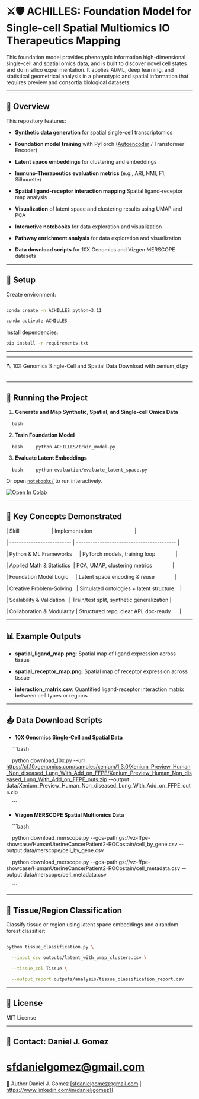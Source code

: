 # ⚔️🛡️ ACHILLES: Foundation Model for Single-cell Spatial Multiomics IO Therapeutics Mapping


This foundation model provides phenotypic information high-dimensional single-cell and spatial omics data, and is built to discover novel cell states and do in silico experimentation. It applies AI/ML, deep learning, and statistical geometrical analysis in a phenotypic and spatial information that requires preview and consortia biological datasets.



---



## 🚀 Overview



This repository features:


- **Synthetic data generation** for spatial single-cell transcriptomics  

- **Foundation model training** with PyTorch ([Autoencoder](training/train_model.py) / Transformer Encoder)  

- **Latent space embeddings** for clustering and embeddings 

- **Immuno-Therapeutics evaluation metrics** (e.g., ARI, NMI, F1, Silhouette)  

- **Spatial ligand-receptor interaction mapping** Spatial ligand-receptor map analysis

- **Visualization** of latent space and clustering results using UMAP and PCA

- **Interactive notebooks** for data exploration and visualization

- **Pathway enrichment analysis** for data exploration and visualization

- **Data download scripts** for 10X Genomics and Vizgen MERSCOPE datasets



---
## 🔧 Setup



Create environment:

```bash

conda create -n ACHILLES python=3.11

conda activate ACHILLES 

```



Install dependencies:

```bash
pip install -r requirements.txt
```



---
---

🪓 10X Genomics Single-Cell and Spatial Data Download with xenium_dl.py
```bash
```

---



## 🧪 Running the Project



1. **Generate and Map Synthetic, Spatial, and Single-cell Omics Data**

    ```bash
    ```



2. **Train Foundation Model**

    ```bash
    python ACHILLES/train_model.py
    ```



3. **Evaluate Latent Embeddings**

    ```bash
    python evaluation/evaluate_latent_space.py
    ```



Or open [`notebooks/`](notebooks/) to run interactively.



[![Open In Colab](https://colab.research.google.com/assets/colab-badge.svg)](https://colab.research.google.com/github/danjoegomez/ACHILLES/notebooks/01_visualize_hubmap_data.ipynb)



---



## 🧠 Key Concepts Demonstrated



| Skill                      | Implementation                             |

| -------------------------- | ------------------------------------------ |

| Python & ML Frameworks     | PyTorch models, training loop              |

| Applied Math & Statistics  | PCA, UMAP, clustering metrics              |

| Foundation Model Logic     | Latent space encoding & reuse              |

| Creative Problem-Solving   | Simulated ontologies + latent structure    |

| Scalability & Validation   | Train/test split, synthetic generalization |

| Collaboration & Modularity | Structured repo, clear API, doc-ready      |



---



## 📊 Example Outputs



- **spatial_ligand_map.png**: Spatial map of ligand expression across tissue  

- **spatial_receptor_map.png**: Spatial map of receptor expression across tissue  

- **interaction_matrix.csv**: Quantified ligand-receptor interaction matrix between cell types or regions  



---



## 📥 Data Download Scripts



- **10X Genomics Single-Cell and Spatial Data**  

    ```bash

    python download_10x.py --url https://cf.10xgenomics.com/samples/xenium/1.3.0/Xenium_Preview_Human_Non_diseased_Lung_With_Add_on_FFPE/Xenium_Preview_Human_Non_diseased_Lung_With_Add_on_FFPE_outs.zip --output data/Xenium_Preview_Human_Non_diseased_Lung_With_Add_on_FFPE_outs.zip

    ```



- **Vizgen MERSCOPE Spatial Multiomics Data**  

    ```bash

    python download_merscope.py --gcs-path gs://vz-ffpe-showcase/HumanUterineCancerPatient2-ROCostain/cell_by_gene.csv --output data/merscope/cell_by_gene.csv

    python download_merscope.py --gcs-path gs://vz-ffpe-showcase/HumanUterineCancerPatient2-ROCostain/cell_metadata.csv --output data/merscope/cell_metadata.csv

    ```

---



## 🧬 Tissue/Region Classification 



Classify tissue or region using latent space embeddings and a random forest classifier:



```bash

python tissue_classification.py \

  --input_csv outputs/latent_with_umap_clusters.csv \

  --tissue_col Tissue \

  --output_report outputs/analysis/tissue_classification_report.csv

```



---



## 📜 License

MIT License


---



## 👤 Contact: Daniel J. Gomez  

[sfdanielgomez@gmail.com](mailto:sfdanielgomez@gmail.com) 
=======
👤 Author
Daniel J. Gomez
[sfdanielgomez@gmail.com | https://www.linkedin.com/in/danieljgomez1]
